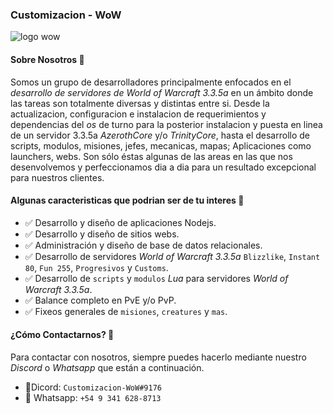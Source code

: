### Customizacion - WoW
<img src="https://encrypted-tbn0.gstatic.com/images?q=tbn:ANd9GcSl3pkbskSoNvVY79UKmal_-DP_C3s2tl_gC_YUr7sQ8Q&s" alt="logo wow"/>

#### Sobre Nosotros 📌
Somos un grupo de desarrolladores principalmente enfocados en el *desarrollo de servidores de World of Warcraft 3.3.5a* en un ámbito donde las tareas son totalmente diversas y distintas entre si.
Desde la actualizacion, configuracion e instalacion de requerimientos y dependencias del *os* de turno para la posterior instalacion y puesta en linea de un servidor 3.3.5a *AzerothCore* y/o *TrinityCore*, hasta el desarrollo de scripts, modulos, misiones, jefes, mecanicas, mapas; Aplicaciones como launchers, webs. Son sólo éstas algunas de las areas en las que nos desenvolvemos y perfeccionamos dia a dia para un resultado excepcional para nuestros clientes.

#### Algunas caracteristicas que podrian ser de tu interes 🔧

- ✅ Desarrollo y diseño de aplicaciones Nodejs.
- ✅ Desarrollo y diseño de sitios webs.
- ✅ Administración y diseño de base de datos relacionales.
- ✅ Desarrollo de servidores *World of Warcraft 3.3.5a* `Blizzlike`, `Instant 80`, `Fun 255`, `Progresivos` y `Customs`.
- ✅ Desarrollo de `scripts` y `modulos` *Lua* para servidores *World of Warcraft 3.3.5a*.
- ✅ Balance completo en PvE y/o PvP.
- ✅ Fixeos generales de `misiones`, `creatures` y `mas`.

#### ¿Cómo Contactarnos? 👷
Para contactar con nosotros, siempre puedes hacerlo mediante nuestro *Discord* o *Whatsapp* que están a continuación.
- 📌Dicord: `Customizacion-WoW#9176`
- 📱 Whatsapp: `+54 9 341 628-8713`
